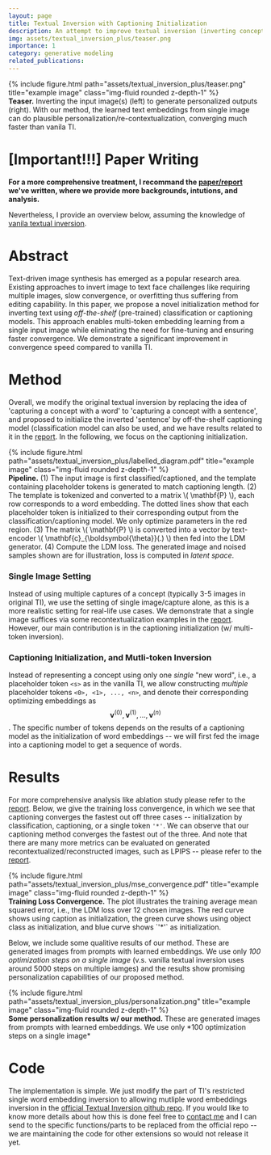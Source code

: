 ```yaml
---
layout: page
title: Textual Inversion with Captioning Initialization
description: An attempt to improve textual inversion (inverting concept in the image to text in context of text-to-image diffusion models, so that the concept can be re-contextualized with customized prompt) by using off-the-shelf captioning model. 
img: assets/textual_inversion_plus/teaser.png
importance: 1
category: generative modeling
related_publications: 
---
```



<div class="row">
    <div class="col-sm mt-3 mt-md-0">
        {% include figure.html path="assets/textual_inversion_plus/teaser.png" title="example image" class="img-fluid rounded z-depth-1" %}
    </div>
</div>
<div class="caption">
    <strong>Teaser.</strong> Inverting the input image(s) (left) to generate personalized outputs (right). With our method, the learned text embeddings from single image can do plausible personalization/re-contextualization, converging much faster than vanila TI.
</div>

# [Important!!!] Paper Writing
**For a more comprehensive treatment, I recommand the [paper/report](../../assets/textual_inversion_plus/an_image_is_worth_one_sentence.pdf) we've written, where we provide more backgrounds, intutions, and analysis.**

Nevertheless, I provide an overview below, assuming the knowledge of [vanila textual inversion](https://textual-inversion.github.io).

# Abstract
Text-driven image synthesis has emerged as a popular research area. Existing
approaches to invert image to text face challenges like requiring multiple images,
slow convergence, or overfitting thus suffering from editing capability. In this
paper, we propose a novel initialization method for inverting text using *off-the-shelf* (pre-trained)
classification or captioning models. This approach enables multi-token embedding
learning from a single input image while eliminating the need for fine-tuning
and ensuring faster convergence. We demonstrate a significant improvement in
convergence speed compared to vanilla TI.

# Method

Overall, we modify the original textual inversion by replacing the idea of 'capturing a concept with a word' to 'capturing a concept with a sentence', and proposed to initialize the inverted 'sentence' by off-the-shelf captioning model (classification model can also be used, and we have results related to it in the [report](../../assets/textual_inversion_plus/an_image_is_worth_one_sentence.pdf). In the following, we focus on the captioning initialization.

<div class="row">
    <div class="col-sm mt-3 mt-md-0">
        {% include figure.html path="assets/textual_inversion_plus/labelled_diagram.pdf" title="example image" class="img-fluid rounded z-depth-1" %}
    </div>
</div>
<div class="caption">
    <strong>Pipeline.</strong> (1) The input image is first classified/captioned, and the template containing placeholder tokens is generated to match captioning length. (2) The template is tokenized and converted to a matrix \( \mathbf{P} \), each row corresponds to a word embedding. The dotted lines show that each placeholder token is initialized to their corresponding output from the classification/captioning model. We only optimize parameters in the red region. (3) The matrix \( \mathbf{P} \) is converted into a vector by text-encoder \( \mathbf{c}_{\boldsymbol{\theta}}(.) \) then fed into the LDM generator. (4) Compute the LDM loss. The generated image and noised samples shown are for illustration, loss is computed in <em>latent space</em>.
</div>
 
### Single Image Setting 
Instead of using multiple captures of a concept (typically 3-5 images in original TI), we use the setting of single image/capture alone, as this is a more realistic setting for real-life use cases. We demonstrate that a single image suffices via some recontextualization examples in the [report](../../assets/textual_inversion_plus/an_image_is_worth_one_sentence.pdf). However, our main contribution is in the captioning initialization (w/ multi-token inversion).

### Captioning Initialization, and Mutli-token Inversion
 Instead of representing a concept using only one *single* "new word", i.e., a placeholder token `<s>` as in the vanilla TI, we allow constructing *multiple* placeholder tokens `<0>, <1>, ..., <n>`, and denote their corresponding optimizing embeddings as $$ \mathbf{v}^{(0)}, \mathbf{v}^{(1)}, \dots, \mathbf{v}^{(n)} $$. The specific number of tokens depends on the results of a captioning model as the initialization of word embeddings -- we will first fed the image into a captioning model to get a sequence of words.

# Results

For more comprehensive analysis like ablation study please refer to the [report](../../assets/textual_inversion_plus/an_image_is_worth_one_sentence.pdf). Below, we give the training loss convergence, in which we see that captioning converges the fastest out off three cases -- initialization by classification, captioning, or a single token `'*'`. We can observe that our captioning method converges the fastest out of the three. And note that there are many more metrics can be evaluated on generated recontextualized/reconstructed images, such as LPIPS -- please refer to the [report](../../assets/textual_inversion_plus/an_image_is_worth_one_sentence.pdf). 


<div class="row">
    <div class="col-sm mt-3 mt-md-0">
        {% include figure.html path="assets/textual_inversion_plus/mse_convergence.pdf" title="example image" class="img-fluid rounded z-depth-1" %}
    </div>
</div>
<div class="caption">
    <strong>Training Loss Convergence.</strong> The plot illustrates the training average mean squared error, i.e., the LDM loss over 12 chosen images. The red curve shows using caption as initialization, the green curve shows using object class as initialization, and blue curve shows `'*'` as initialization.
</div>

Below, we include some qualitive results of our method. These are generated images from prompts with learned embeddings. We use only *100 optimization steps on a single image* (v.s. vanilla textual inversion uses around 5000 steps on multiple iamges) and the results show promising personalization capabilities of our proposed method.
<div class="row">
    <div class="col-sm mt-3 mt-md-0">
        {% include figure.html path="assets/textual_inversion_plus/personalization.png" title="example image" class="img-fluid rounded z-depth-1" %}
    </div>
</div>
<div class="caption">
    <strong>Some personalization results w/ our method.</strong> These are generated images from prompts with learned embeddings. We use only *100 optimization steps on a single image*
</div>


# Code

The implementation is simple. We just modify the part of TI's restricted single word embedding inversion to allowing mutliple word embeddings inversion in the [official Textual Inversion github repo](https://github.com/rinongal/textual_inversion). If you would like to know more details about how this is done feel free to [contact me](mailto:harry.qiu@mail.utoronto.ca) and I can send to the specific functions/parts to be replaced from the official repo -- we are maintaining the code for other extensions so would not release it yet.

